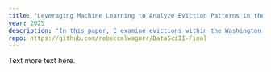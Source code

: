 ```yaml
---
title: "Leveraging Machine Learning to Analyze Eviction Patterns in the DMV"
year: 2025
description: "In this paper, I examine evictions within the Washington, D.C. metropolitan area and attempt to apply machine learning methods to explain and predict eviction filing rates. This pursuit may contribute to literature exploring populations at greatest risk of eviction, as well as providing a method for identifying areas for potential targeted policy intervention. Ultimately, I employ several classification models and identify significant predictors of eviction within a simple logistic regression pipeline."
repo: https://github.com/rebeccalwagner/DataSciII-Final
---
```


Text more text here.